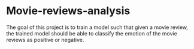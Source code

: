 # Movie-reviews-analysis
The goal of this project is to train a model such that given a movie review, the trained model should be able to classify the emotion of the movie reviews as positive or negative.
